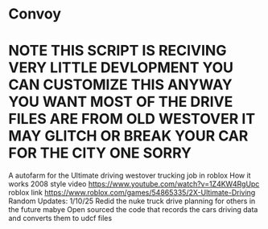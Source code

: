 # Convoy

# NOTE THIS SCRIPT IS RECIVING VERY LITTLE DEVLOPMENT YOU CAN CUSTOMIZE THIS ANYWAY YOU WANT MOST OF THE DRIVE FILES ARE FROM OLD WESTOVER IT MAY GLITCH OR BREAK YOUR CAR FOR THE CITY ONE SORRY


A autofarm for the Ultimate driving westover trucking job in roblox
How it works 2008 style video
https://www.youtube.com/watch?v=1Z4KW4RgUpc
roblox link
https://www.roblox.com/games/54865335/2X-Ultimate-Driving
Random Updates:
1/10/25
Redid the nuke truck drive planning for others in the future mabye
Open sourced the code that records the cars driving data and converts them to udcf files






